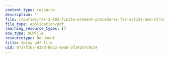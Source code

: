 ```yaml
---
content_type: resource
description: ''
file: /courses/res-2-002-finite-element-procedures-for-solids-and-structures-spring-2010/0717f267838d8832eea65f24267c9c54_D_lVfCfGVao.pdf
file_type: application/pdf
learning_resource_types: []
ocw_type: OCWFile
resourcetype: Document
title: 3play pdf file
uid: 0717f267-838d-8832-eea6-5f24267c9c54
---
```

